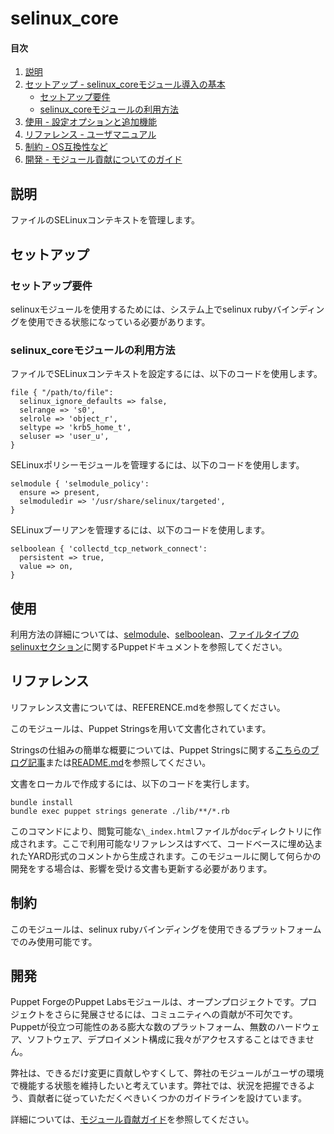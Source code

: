 
# selinux_core

#### 目次

1. [説明](#description)
2. [セットアップ - selinux_coreモジュール導入の基本](#setup)
    * [セットアップ要件](#setup-requirements)
    * [selinux_coreモジュールの利用方法](#beginning-with-selinux_core)
3. [使用 - 設定オプションと追加機能](#usage)
4. [リファレンス - ユーザマニュアル](#reference)
5. [制約 - OS互換性など](#limitations)
6. [開発 - モジュール貢献についてのガイド](#development)

## 説明

ファイルのSELinuxコンテキストを管理します。

## セットアップ

### セットアップ要件

selinuxモジュールを使用するためには、システム上でselinux rubyバインディングを使用できる状態になっている必要があります。

### selinux_coreモジュールの利用方法

ファイルでSELinuxコンテキストを設定するには、以下のコードを使用します。
```
file { "/path/to/file":
  selinux_ignore_defaults => false,
  selrange => 's0',
  selrole => 'object_r',
  seltype => 'krb5_home_t',
  seluser => 'user_u',
}
```

SELinuxポリシーモジュールを管理するには、以下のコードを使用します。
```
selmodule { 'selmodule_policy':
  ensure => present,
  selmoduledir => '/usr/share/selinux/targeted',
}
```

SELinuxブーリアンを管理するには、以下のコードを使用します。
```
selboolean { 'collectd_tcp_network_connect':
  persistent => true,
  value => on,
}
```

## 使用

利用方法の詳細については、[selmodule](https://puppet.com/docs/puppet/latest/types/selmodule.html)、[selboolean](https://puppet.com/docs/puppet/latest/types/selboolean.html)、[ファイルタイプのselinuxセクション](https://puppet.com/docs/puppet/latest/types/file.html#file-attribute-selinux_ignore_defaults)に関するPuppetドキュメントを参照してください。

## リファレンス

リファレンス文書については、REFERENCE.mdを参照してください。

このモジュールは、Puppet Stringsを用いて文書化されています。

Stringsの仕組みの簡単な概要については、Puppet Stringsに関する[こちらのブログ記事](https://puppet.com/blog/using-puppet-strings-generate-great-documentation-puppet-modules)または[README.md](https://github.com/puppetlabs/puppet-strings/blob/master/README.md)を参照してください。

文書をローカルで作成するには、以下のコードを実行します。
```
bundle install
bundle exec puppet strings generate ./lib/**/*.rb
```
このコマンドにより、閲覧可能な`\_index.html`ファイルが`doc`ディレクトリに作成されます。ここで利用可能なリファレンスはすべて、コードベースに埋め込まれたYARD形式のコメントから生成されます。このモジュールに関して何らかの開発をする場合は、影響を受ける文書も更新する必要があります。

## 制約

このモジュールは、selinux rubyバインディングを使用できるプラットフォームでのみ使用可能です。

## 開発

Puppet ForgeのPuppet Labsモジュールは、オープンプロジェクトです。プロジェクトをさらに発展させるには、コミュニティへの貢献が不可欠です。Puppetが役立つ可能性のある膨大な数のプラットフォーム、無数のハードウェア、ソフトウェア、デプロイメント構成に我々がアクセスすることはできません。

弊社は、できるだけ変更に貢献しやすくして、弊社のモジュールがユーザの環境で機能する状態を維持したいと考えています。弊社では、状況を把握できるよう、貢献者に従っていただくべきいくつかのガイドラインを設けています。

詳細については、[モジュール貢献ガイド](https://docs.puppetlabs.com/forge/contributing.html)を参照してください。
